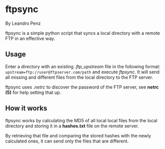 ftpsync
=======

By Leandro Penz

ftpsync is a simple python script that syncs a local directory with a remote FTP in an effective way.


Usage
-----

Enter a directory with an existing *.ftp_upstream* file in the following
format:
`upstream=ftp://user@ftpserver.com/path`
and execute *ftpsync*. It will send all missing and different files from the
local directory to the FTP server.

ftpsync uses *.netrc* to discover the password of the FTP server, see
__netrc (5)__ for help setting that up.


How it works
------------

ftpsync works by calculating the MD5 of all local local files from the local
directory and storing it in a __hashes.txt__ file on the remote server.

By retrieving that file and comparing the stored hashes with the newly
calculated ones, it can send only the files that are different.


